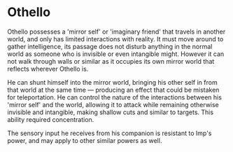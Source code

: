 # Othello
Othello possesses a 'mirror self' or 'imaginary friend' that travels in another world, and only has limited interactions with reality. It must move around to gather intelligence, its passage does not disturb anything in the normal world as someone who is invisible or even intangible might. However it can not walk through walls or similar as it occupies its own mirror world that reflects wherever Othello is.

He can shunt himself into the mirror world, bringing his other self in from that world at the same time — producing an effect that could be mistaken for teleportation. He can control the nature of the interactions between his 'mirror self' and the world, allowing it to attack while remaining otherwise invisible and intangible, making shallow cuts and similar to targets. This ability required concentration.

The sensory input he receives from his companion is resistant to Imp's power, and may apply to other similar powers as well.
